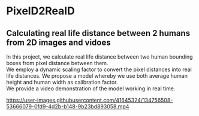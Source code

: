 # PixelD2RealD
## Calculating real life distance between 2 humans from 2D images and vidoes

In this project, we calculate real life distance between two human bounding boxes from pixel distance between them.<br>
We employ a dynamic scaling factor to convert the pixel distances into real life distances. We propose a model whereby we use both average human height and human width as calibration factor. <br>
We provide a video demonstration of the model working in real time. <br>


https://user-images.githubusercontent.com/41645324/134756508-53666079-0fd9-4d2b-b148-9b23bd893058.mp4

